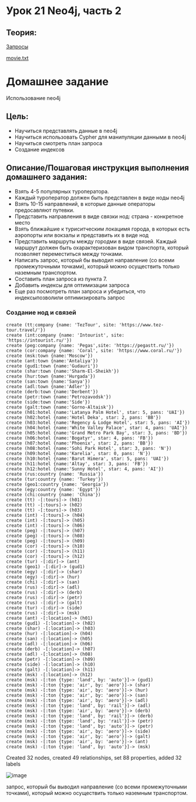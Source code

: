 # Урок 21 Neo4j, часть 2

## Теория:
[Запросы](neo4j_p1.md)

[movie.txt](movie.txt)


# Домашнее задание

Использование neo4j

## Цель:
- Научиться представлять данные в neo4j
- Научиться использовать Cypher для манипуляции данными в neo4j
- Научиться смотреть план запроса
- Создание индексов

## Описание/Пошаговая инструкция выполнения домашнего задания:
- Взять 4-5 популярных туроператора.
- Каждый туроператор должен быть представлен в виде ноды neo4j
- Взять 10-15 направлений, в которые данные операторы предосавляют путевки.
- Представить направления в виде связки нод: страна - конкретное место
- Взять ближайшие к туриситческим локацимя города, в которых есть аэропорты или вокзалы и представить их в виде нод
- Представить маршруты между городми в виде связей. Каждый маршрут должен быть охарактеризован видом транспорта, который позволяет переместиться между точками.
- Написать запрос, который бы выводил направление (со всеми промежуточными точками), который можно осуществить только наземным транспортом.
- Составить план запроса из пункта 7.
- Добавить индексы для оптимизации запроса
- Еще раз посмотреть план запроса и убедиться, что индексыпозволили оптимизировать запрос

### Создание нод и связей

```cypher
create (tt:company {name: 'TezTour', site: 'https://www.tez-tour.travel/'})
create (int:company {name: 'Intourist', site: 'https://intourist.ru/'})
create (peg:company {name: 'Pegas',site: 'https://pegastt.ru/'})
create (cor:company {name: 'Coral', site: 'https://www.coral.ru/'})
create (msk:town {name:'Moscow'})
create (ant:town {name:'Antaliya'})
create (gud1:town {name:'Gudauri'})
create (shar:town {name:'Sharm-El-Sheikh'})
create (hur:town {name:'Hurgada'})
create (san:town {name:'Sanya'})
create (adl:town {name:'Adler'})
create (derb:town {name:'Derbent'})
create (petr:town {name:'Petrozavodsk'})
create (side:town {name:'Side'})
create (galt:town {name:'Gorno-Altaisk'})
create (h01:hotel {name:'Latanya Palm Hotel', star: 5, pans: 'UAI'})
create (h02:hotel {name:'Hotel Deka', star: 2, pans: 'BB'})
create (h03:hotel {name:'Regency & Lodge Hotel', star: 5, pans: 'AI'})
create (h04:hotel {name:'White Valley Palace', star: 4, pans: 'UAI'})
create (h05:hotel {name:'Grand Metro Park Bay', star: 3, pans: 'BD'})
create (h06:hotel {name:'Bogatyr', star: 4, pans: 'FB'})
create (h07:hotel {name:'Phoenix', star: 2, pans: 'BB'})
create (h08:hotel {name:'Sohi Park Hotel', star: 3, pans: 'N'})
create (h09:hotel {name:'Karelia', star: 0, pans: 'N'})
create (h10:hotel {name:'Barut Himera', star: 5, pans: 'UAI'})
create (h11:hotel {name:'Altay', star: 3, pans: 'FB'})
create (h12:hotel {name:'Sunny Hotel', star: 4, pans: 'AI'})
create (rus:country {name: 'Russia'})
create (tur:country {name: 'Turkey'})
create (geo1:country {name: 'Georgia'})
create (egy:country {name: 'Egypt'})
create (chi:country {name: 'China'})
create (tt) -[:tours]-> (h01)
create (tt) -[:tours]-> (h02)
create (tt) -[:tours]-> (h03)
create (int) -[:tours]-> (h04)
create (int) -[:tours]-> (h05)
create (int) -[:tours]-> (h06)
create (peg) -[:tours]-> (h07)
create (peg) -[:tours]-> (h08)
create (peg) -[:tours]-> (h09)
create (cor) -[:tours]-> (h10)
create (cor) -[:tours]-> (h11)
create (cor) -[:tours]-> (h12)
create (tur) -[:dir]-> (ant)
create (geo1) -[:dir]-> (gud1)
create (egy) -[:dir]-> (shar)
create (egy) -[:dir]-> (hur)
create (chi) -[:dir]-> (san)
create (rus) -[:dir]-> (adl)
create (rus) -[:dir]-> (derb)
create (rus) -[:dir]-> (petr)
create (rus) -[:dir]-> (galt)
create (tur) -[:dir]-> (side)
create (rus) -[:dir]-> (msk)
create (ant) -[:location]-> (h01)
create (gud1) -[:location]-> (h02)
create (shar) -[:location]-> (h03)
create (hur) -[:location]-> (h04)
create (san) -[:location]-> (h05)
create (adl) -[:location]-> (h06)
create (derb) -[:location]-> (h07)
create (adl) -[:location]-> (h08)
create (petr) -[:location]-> (h09)
create (side) -[:location]-> (h10)
create (galt) -[:location]-> (h11)
create (msk) -[:location]-> (h12)
create (msk) -[:ton {type: 'land', by: 'auto'}]-> (gud1)
create (msk) -[:ton {type: 'air', by: 'aero'}]-> (shar)
create (msk) -[:ton {type: 'air', by: 'aero'}]-> (hur)
create (msk) -[:ton {type: 'air', by: 'aero'}]-> (san)
create (msk) -[:ton {type: 'air', by: 'aero'}]-> (adl)
create (msk) -[:ton {type: 'land', by: 'rail'}]-> (adl)
create (msk) -[:ton {type: 'air', by: 'aero'}]-> (derb)
create (msk) -[:ton {type: 'land', by: 'rail'}]-> (derb)
create (msk) -[:ton {type: 'land', by: 'rail'}]-> (petr)
create (msk) -[:ton {type: 'land', by: 'auto'}]-> (petr)
create (msk) -[:ton {type: 'air', by: 'aero'}]-> (side)
create (msk) -[:ton {type: 'air', by: 'aero'}]-> (galt)
create (msk) -[:ton {type: 'air', by: 'aero'}]-> (ant)
create (msk) -[:ton {type: 'land', by: 'auto'}]-> (msk)
```
Created 32 nodes, created 49 relationships, set 88 properties, added 32 labels

![image](https://github.com/ada04/NoSQL/assets/40420948/598846ec-e0e5-4bec-aa7e-032e78964f3b)

запрос, который бы выводил направление (со всеми промежуточными точками), который можно осуществить только наземным транспортом.

```cypher
```


```cypher
```


```cypher
```


```cypher
```


```cypher
```
